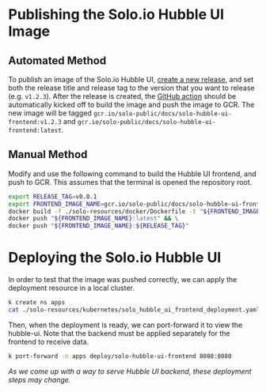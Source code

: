 # Publishing the Solo.io Hubble UI Image

## Automated Method

To publish an image of the Solo.io Hubble UI, [create a new release](https://github.com/solo-io/solo-hubble-ui/releases/new), and set both the release title and release tag to the version that you want to release (e.g. `v1.2.3`). After the release is created, the [GitHub action](https://github.com/solo-io/solo-hubble-ui/actions) should be automatically kicked off to build the image and push the image to GCR. The new image will be tagged `gcr.io/solo-public/docs/solo-hubble-ui-frontend:v1.2.3` and `gcr.io/solo-public/docs/solo-hubble-ui-frontend:latest`.

## Manual Method

Modify and use the following command to build the Hubble UI frontend, and push to GCR. This assumes that the terminal is opened the repository root.

```sh
export RELEASE_TAG=v0.0.1
export FRONTEND_IMAGE_NAME=gcr.io/solo-public/docs/solo-hubble-ui-frontend
docker build -f ./solo-resources/docker/Dockerfile -t "${FRONTEND_IMAGE_NAME}:latest" -t "${FRONTEND_IMAGE_NAME}:${RELEASE_TAG}" . && \
docker push "${FRONTEND_IMAGE_NAME}:latest" && \
docker push "${FRONTEND_IMAGE_NAME}:${RELEASE_TAG}"
```

# Deploying the Solo.io Hubble UI

In order to test that the image was pushed correctly, we can apply the deployment resource in a local cluster.

```sh
k create ns apps
cat ./solo-resources/kubernetes/solo_hubble_ui_frontend_deployment.yaml | envsubst | k apply -f -
```

Then, when the deployment is ready, we can port-forward it to view the hubble-ui. Note that the backend must be applied separately for the frontend to receive data.

```sh
k port-forward -n apps deploy/solo-hubble-ui-frontend 8088:8080
```

_As we come up with a way to serve Hubble UI backend, these deployment steps may change._
